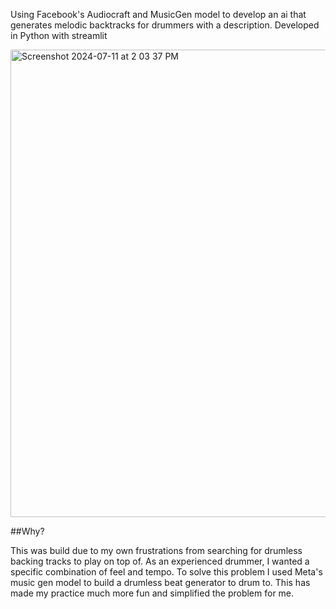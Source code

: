 Using Facebook's Audiocraft and MusicGen model to develop an ai that generates melodic backtracks for drummers with a description. Developed in Python with streamlit

<img width="748" alt="Screenshot 2024-07-11 at 2 03 37 PM" src="https://github.com/user-attachments/assets/0802b78e-dc71-41b8-922e-e1e45fa1ee71">


##Why?

This was build due to my own frustrations from searching for drumless backing tracks to play on top of. As an experienced drummer, I wanted a specific combination of feel and tempo. To solve this problem I used Meta's music gen model to build a drumless beat generator to drum to. This has made my practice much more fun and simplified the problem for me. 
